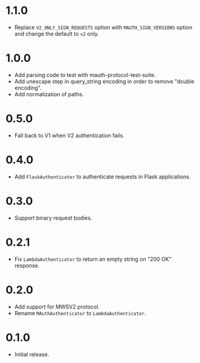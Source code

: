 # 1.1.0
- Replace `V2_ONLY_SIGN_REQUESTS` option with `MAUTH_SIGN_VERSIONS` option and change the default to `v2` only.

# 1.0.0
- Add parsing code to test with mauth-protocol-test-suite.
- Add unescape step in query_string encoding in order to remove "double encoding".
- Add normalization of paths.

# 0.5.0
- Fall back to V1 when V2 authentication fails.

# 0.4.0
- Add `FlaskAuthenticator` to authenticate requests in Flask applications.

# 0.3.0
- Support binary request bodies.

# 0.2.1
- Fix `LambdaAuthenticator` to return an empty string on "200 OK" response.

# 0.2.0
- Add support for MWSV2 protocol.
- Rename `MAuthAuthenticator` to `LambdaAuthenticator`.

# 0.1.0
- Initial release.
